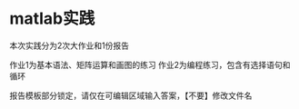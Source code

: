 # matlab实践

本次实践分为2次大作业和1份报告

作业1为基本语法、矩阵运算和画图的练习
作业2为编程练习，包含有选择语句和循环

报告模板部分锁定，请仅在可编辑区域输入答案，【不要】修改文件名

